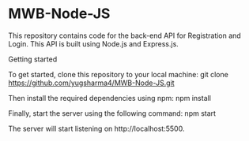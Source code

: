 # MWB-Node-JS
This repository contains code for the back-end API for Registration and Login. This API is built using Node.js and Express.js.


Getting started

To get started, clone this repository to your local machine:
git clone https://github.com/yugsharma4/MWB-Node-JS.git


Then install the required dependencies using npm:
npm install

Finally, start the server using the following command:
npm start

The server will start listening on http://localhost:5500.
